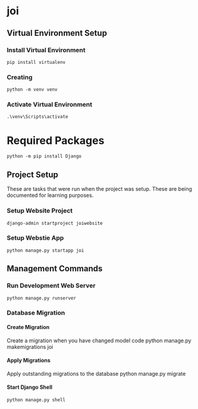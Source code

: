 # joi


## Virtual Environment Setup

### Install Virtual Environment
    pip install virtualenv

### Creating 
    python -m venv venv

### Activate Virtual Environment
    .\venv\Scripts\activate

# Required Packages
    python -m pip install Django


## Project Setup
These are tasks that were run when the project was setup.  These are being documented for learning purposes.

### Setup Website Project
    django-admin startproject joiwebsite  

### Setup Webstie App
    python manage.py startapp joi     


## Management Commands

### Run Development Web Server
    python manage.py runserver  

### Database Migration

#### Create Migration
Create a migration when you have changed model code
    python manage.py makemigrations joi

#### Apply Migrations
Apply outstanding migrations to the database
    python manage.py migrate     

#### Start Django Shell
    python manage.py shell

